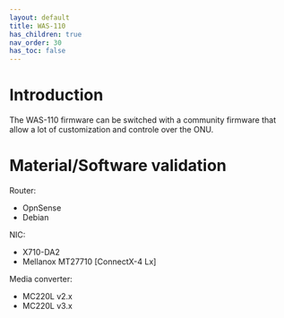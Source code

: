 ```yaml
---
layout: default 
title: WAS-110
has_children: true
nav_order: 30
has_toc: false
---
```


# Introduction

The WAS-110 firmware can be switched with a community firmware that allow a lot of customization and controle over the ONU.

# Material/Software validation

Router:
- OpnSense
- Debian

NIC:
- X710-DA2
- Mellanox MT27710 [ConnectX-4 Lx]

Media converter:
- MC220L v2.x
- MC220L v3.x